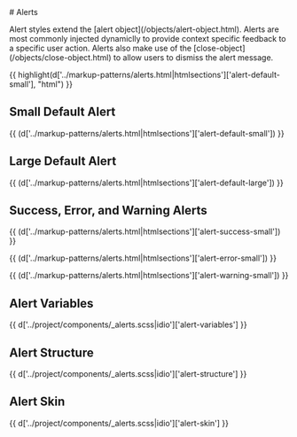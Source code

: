 <section class="copy">
# Alerts

<p class="lead">Alert styles extend the [alert object](/objects/alert-object.html). Alerts are most commonly injected dynamiclly to provide context specific feedback to a specific user action. Alerts also make use of the [close-object](/objects/close-object.html) to allow users to dismiss the alert message.</p>

{{ highlight(d['../markup-patterns/alerts.html|htmlsections']['alert-default-small'], "html") }}

## Small Default Alert
{{ (d['../markup-patterns/alerts.html|htmlsections']['alert-default-small']) }}

## Large Default Alert
{{ (d['../markup-patterns/alerts.html|htmlsections']['alert-default-large']) }}

## Success, Error, and Warning Alerts
{{ (d['../markup-patterns/alerts.html|htmlsections']['alert-success-small']) }}

{{ (d['../markup-patterns/alerts.html|htmlsections']['alert-error-small']) }}

{{ (d['../markup-patterns/alerts.html|htmlsections']['alert-warning-small']) }}

## Alert Variables
{{ d['../project/components/_alerts.scss|idio']['alert-variables'] }}

## Alert Structure
{{ d['../project/components/_alerts.scss|idio']['alert-structure'] }}

## Alert Skin
{{ d['../project/components/_alerts.scss|idio']['alert-skin'] }}

</section>
